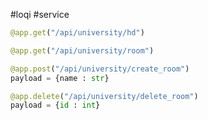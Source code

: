 #loqi #service 

```python
@app.get("/api/university/hd")
```

```python
@app.get("/api/university/room")
```

```python
@app.post("/api/university/create_room")
payload = {name : str}
```

```python
@app.delete("/api/university/delete_room")
payload = {id : int}
```